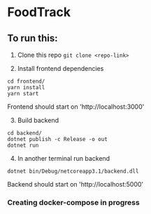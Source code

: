 # FoodTrack
## To run this:

1. Clone this repo
`git clone <repo-link>`

2. Install frontend dependencies
```
cd frontend/
yarn install
yarn start
```
Frontend should start on 'http://localhost:3000'

3. Build backend
```
cd backend/
dotnet publish -c Release -o out
dotnet run
```

4. In another terminal run backend
```
dotnet bin/Debug/netcoreapp3.1/backend.dll
```

Backend should start on 'http://localhost:5000'

### Creating docker-compose in progress

